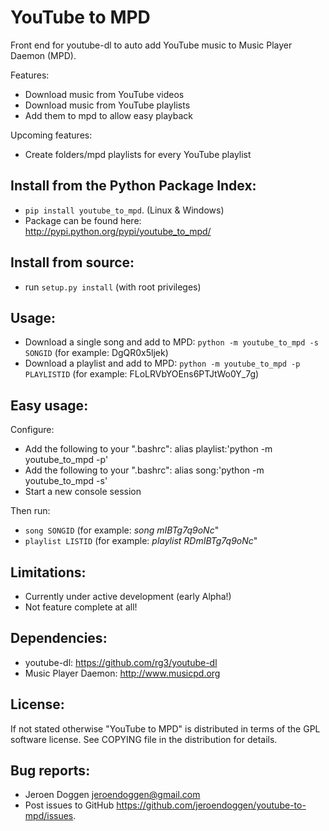 # YouTube to MPD

Front end for youtube-dl to auto add YouTube music to Music Player Daemon (MPD).

Features:
 * Download music from YouTube videos
 * Download music from YouTube playlists
 * Add them to mpd to allow easy playback

Upcoming features:
 * Create folders/mpd playlists for every YouTube playlist

## Install from the Python Package Index:
 * ``pip install youtube_to_mpd``. (Linux & Windows)
 * Package can be found here: http://pypi.python.org/pypi/youtube_to_mpd/

## Install from source:
 * run ``setup.py install`` (with root privileges)

## Usage:
 * Download a single song and add to MPD: ``python -m youtube_to_mpd -s SONGID`` (for example: DgQR0x5ljek)
 * Download a playlist and add to MPD: ``python -m youtube_to_mpd -p PLAYLISTID`` (for example: FLoLRVbYOEns6PTJtWo0Y_7g)

## Easy usage:
Configure:
 * Add the following to your ".bashrc": alias playlist:'python -m youtube_to_mpd -p'
 * Add the following to your ".bashrc": alias song:'python -m youtube_to_mpd -s'
 * Start a new console session

Then run:
 * ``song SONGID`` (for example: *song mIBTg7q9oNc*"
 * ``playlist LISTID`` (for example: *playlist RDmIBTg7q9oNc*"
 
## Limitations:
 * Currently under active development (early Alpha!)
 * Not feature complete at all!

## Dependencies:
 * youtube-dl: https://github.com/rg3/youtube-dl
 * Music Player Daemon: http://www.musicpd.org

## License:
If not stated otherwise "YouTube to MPD" is distributed in terms of the GPL software license.
See COPYING file in the distribution for details.

## Bug reports:
 * Jeroen Doggen <jeroendoggen@gmail.com>
 * Post issues to GitHub https://github.com/jeroendoggen/youtube-to-mpd/issues.